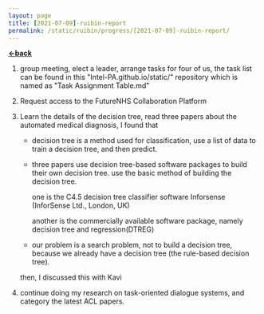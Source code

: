 ```yaml
---
layout: page
title: [2021-07-09]-ruibin-report
permalink: /static/ruibin/progress/[2021-07-09]-ruibin-report/
---
```


[**<-back**](/static/ruibin/progress)  

1. group meeting, elect a leader, arrange tasks for four of us, the task list can be found in this "Intel-PA.github.io/static/" repository  which is named as "Task Assignment Table.md" 

2. Request access to the FutureNHS Collaboration Platform

3. Learn the details of the decision tree, read three papers about the automated medical diagnosis, I found that 

    * decision tree is a method used for classification, use a list of data to train a decision tree, and then predict.

    * three papers use decision tree-based software packages to build their own decision tree. use the basic method of building the decision tree.
    
        one is the C4.5 decision tree classifier software Inforsense (InforSense Ltd., London, UK)

        another is the commercially available software package, namely decision tree and regression(DTREG)


    * our problem is a search problem, not to build a decision tree, because we already have a decision tree (the rule-based decision tree).

    then, I discussed this with Kavi

4. continue doing my research on task-oriented dialogue systems, and category the latest ACL papers. 
